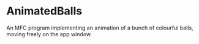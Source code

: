 # AnimatedBalls
An MFC program implementing an animation of a bunch of colourful balls, moving freely on the app window.
